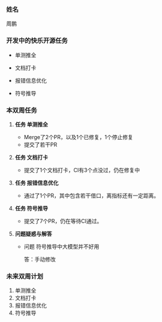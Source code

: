 ### 姓名

周鹏

### 开发中的快乐开源任务

- 单测推全

- 文档打卡

- 报错信息优化

- 符号推导

### 本双周任务

1. **任务 单测推全**

   - Merge了2个PR，以及1个已修复，1个停止修复
   - 提交了若干PR

2. **任务 文档打卡**

   - 提交了1个文档打卡，CI有3个点没过，仍在修复中

3. **任务 报错信息优化**

   - 通过了1个PR，其中包含若干借口，离指标还有一定距离。

4. **任务 符号推导**

   - 提交了7个PR，仍在等待CI通过。

3. **问题疑惑与解答**

   - 问题 符号推导中大模型并不好用

     答：手动修改

### 未来双周计划

1. 单测推全
2. 文档打卡
3. 报错信息优化
4. 符号推导
